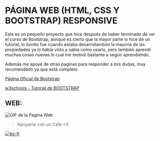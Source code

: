 
# PÁGINA WEB (HTML, CSS Y BOOTSTRAP) RESPONSIVE

Este es un pequeño proyecto que hice después de haber terminado de ver el curso de Bootstrap, aunque es cierto que la mayor parte lo hice de un tutorial, lo bonito fue cuando estaba desarrollandolo la mayoria de las propiedades ya lo había visto y sabia como usarlo, pero también aprendí muchas cosas nuevas lo cual me motivó bastante a seguir aprendiendo.

Además me apoyé de otras paginas para responder a mis dudas, muy recomendado ya que está completo

[Página Oficial de Bootstrap](https://getbootstrap.com/) 

[w3schools - Tutorial de BOOTSTRAP](https://www.w3schools.com/bootstrap4/default.asp) 


## WEB:

![GIF de la Pagina Web](imagenes/new.gif)


> Apoyame con un Café <3

[![ko-fi](https://www.ko-fi.com/img/githubbutton_sm.svg)](https://ko-fi.com/C0C01KIR7)